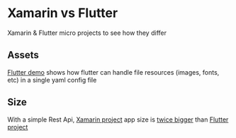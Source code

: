 # Xamarin vs Flutter
Xamarin &amp; Flutter micro projects to see how they differ

## Assets
[Flutter demo](https://github.com/lewixlabs/Xamarin-vs-Flutter/tree/master/assets_challenge) shows how flutter can handle file resources (images, fonts, etc) in a single yaml config file

## Size
With a simple Rest Api, [Xamarin project](https://github.com/lewixlabs/Xamarin-vs-Flutter/tree/master/size_challenge/xamarin/size_challenge) app size is [twice bigger](https://github.com/lewixlabs/Xamarin-vs-Flutter/tree/master/size_challenge/release%20builds) than [Flutter project](https://github.com/lewixlabs/Xamarin-vs-Flutter/tree/master/size_challenge/flutter/size_challenge)